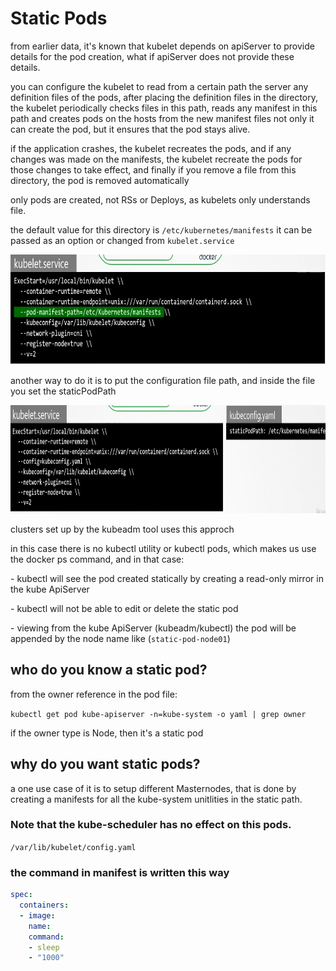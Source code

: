 # Static Pods

from earlier data, it's known that kubelet depends on apiServer to provide details for the pod creation, what if apiServer does not provide these details.

you can configure the kubelet to read from a certain path the server any definition files of the pods, after placing the definition files in the directory, the kubelet periodically checks files in this path, reads any manifest in this path and creates pods on the hosts from the new manifest files not only it can create the pod, but it ensures that the pod stays alive.

if the application crashes, the kubelet recreates the pods, and if any changes was made on the manifests, the kubelet recreate the pods for those changes to take effect, and finally if you remove a file from this directory, the pod is removed automatically

only pods are created, not RSs or Deploys, as kubelets only understands file.

the default value for this directory is `/etc/kubernetes/manifests` it can be passed as an option or changed from `kubelet.service`

<img src="../../_resources/fc8f0c5862efd87d95942f4a8618e814.png" alt="fc8f0c5862efd87d95942f4a8618e814.png" width="768" height="176" class="jop-noMdConv">

another way to do it is to put the configuration file path, and inside the file you set the staticPodPath

<img src="../../_resources/fee729cc1937e47d52a6027ce7924846.png" alt="fee729cc1937e47d52a6027ce7924846.png" width="859" height="173" class="jop-noMdConv">

clusters set up by the kubeadm tool uses this approch

in this case there is no kubectl utility or kubectl pods, which makes us use the docker ps command, and in that case:

\- kubectl will see the pod created statically by creating a read-only mirror in the kube ApiServer

\- kubectl will not be able to edit or delete the static pod

\- viewing from the kube ApiServer (kubeadm/kubectl) the pod will be appended by the node name like (`static-pod-node01`)

## who do you know a static pod?

from the owner reference in the pod file:

`kubectl get pod kube-apiserver -n=kube-system -o yaml | grep owner `

if the owner type is Node, then it's a static pod

## why do you want static pods?

a one use case of it is to setup different Masternodes, that is done by creating a manifests for all the kube-system unitlities in the static path.

### Note that the kube-scheduler has no effect on this pods.

`/var/lib/kubelet/config.yaml`

### the command in manifest is written this way

```YAML
spec:
  containers:
  - image:
    name:
    command:
    - sleep
    - "1000"
```